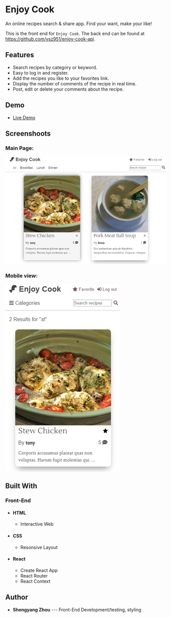 # Enjoy Cook
An online recipes search & share app. Find your want, make your like!

This is the front end for `Enjoy Cook`. The back end can be found at https://github.com/ysz951/enjoy-cook-api.

## Features
* Search recipes by category or keyword.
* Easy to log in and register.
* Add the recipes you like to your favorites link.
* Display the number of comments of the recipe in real time.
* Post, edit or delete your comments about the recipe.

## Demo
* [Live Demo](https://enjoy-cook-app.vercel.app/)

## Screenshoots
### Main Page:
![image](https://github.com/ysz951/enjoy-cook-app/blob/master/demo_images/main_page.png)

### Mobile view:
![image](https://github.com/ysz951/enjoy-cook-app/blob/master/demo_images/mobile_search.png)

## Built With
### Front-End
* #### HTML
  * Interactive Web
* #### CSS
  * Resonsive Layout
* #### React
  * Create React App
  * React Router
  * React Context

## Author
* **Shengyang Zhou** --- Front-End Development/testing, styling
